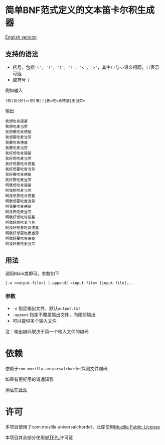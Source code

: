 # 简单BNF范式定义的文本笛卡尔积生成器

[English version](README.en-US.md)

## 支持的语法

* 括号，包括`'(', ')', '[', ']', '<', '>'`，其中`()`与`<>`语义相同，`[]`表示可选
* 或符号 `|`

例如输入

```$xslt
[啊]我[好]<(想[要])|要>吃<肯德基|麦当劳>
```

输出

```$xslt
我想吃肯德基
我想吃麦当劳
我想要吃肯德基
我想要吃麦当劳
我要吃肯德基
我要吃麦当劳
我好想吃肯德基
我好想吃麦当劳
我好想要吃肯德基
我好想要吃麦当劳
我好要吃肯德基
我好要吃麦当劳
啊我想吃肯德基
啊我想吃麦当劳
啊我想要吃肯德基
啊我想要吃麦当劳
啊我要吃肯德基
啊我要吃麦当劳
啊我好想吃肯德基
啊我好想吃麦当劳
啊我好想要吃肯德基
啊我好想要吃麦当劳
啊我好要吃肯德基
啊我好要吃麦当劳
```

## 用法

调用Main类即可，参数如下

`[-o <output-file>] [-append] <input-file> [input-file]...`

### 参数
* `-o` 指定输出文件，默认`output.txt`
* `-append` 指定不覆盖输出文件，向尾部输出
* 可以提供多个输入文件

注：输出编码取决于第一个输入文件的编码

# 依赖

依赖于`com.mozilla.universalchardet`探测文件编码

如果有更好用的请通知我

[地址在此处](https://code.google.com/archive/p/juniversalchardet/)

# 许可

本项目使用了com.mozilla.universalchardet，此库使用[Mozilla Public License](https://www.mozilla.org/en-US/MPL/)

本项目其余部分使用[WTFPL](http://www.wtfpl.net/txt/copying)许可证